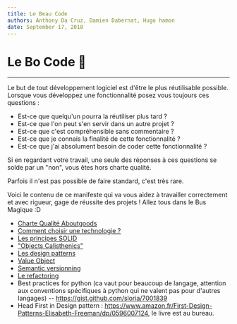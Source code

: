 ```yaml
--- 
title: Le Beau Code   
authors: Anthony Da Cruz, Damien Dabernat, Hugo hamon   
date: September 17, 2018
---
```


# Le Bo Code 📖
-----------------

Le but de tout développement logiciel est d'être le plus réutilisable possible. Lorsque vous développez une fonctionnalité posez vous toujours ces questions :
* Est-ce que quelqu'un pourra la réutiliser plus tard ?
* Est-ce que l'on peut s'en servir dans un autre projet ?
* Est-ce que c'est compréhensible sans commentaire ?
* Est-ce que je connais la finalité de cette fonctionnalité ?
* Est-ce que j'ai absolument besoin de coder cette fonctionnalité ? 

Si en regardant votre travail, une seule des réponses à ces questions se solde par un "non", vous êtes hors charte qualité.

Parfois il n'est pas possible de faire standard, c'est très rare.

Voici le contenu de ce manifeste qui va vous aidez à travailler correctement et avec rigueur, gage de réussite des projets ! Allez tous dans le Bus Magique :D
* [Charte Qualité Aboutgoods](/kb/quality)
* [Comment choisir une technologie ?](/kb/choose-technology)
* [Les principes SOLID](/kb/SOLID)
* ["Objects Calisthenics"](/kb/objects-calisthenics)
* [Les design patterns](/kb/design-pattern)
* [Value Object](/kb/programming-value-object)
* [Semantic versionning](/kb/semver)
* [Le refactoring](/kb/qu-est-ce-que-le-refactoring)
* Best practices for python (ca vaut pour beaucoup de langage, attention aux conventions spécifiques à python qui ne valent pas pour d'autres langages) -- https://gist.github.com/sloria/7001839
* Head First in Design pattern : https://www.amazon.fr/First-Design-Patterns-Elisabeth-Freeman/dp/0596007124, le livre est au bureau.